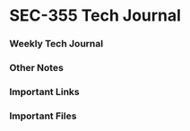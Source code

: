 # SEC-355 Tech Journal

### Weekly Tech Journal

### Other Notes

### Important Links

### Important Files
